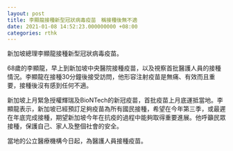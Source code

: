 ```yaml
---
layout: post
title: 李顯龍接種新型冠狀病毒疫苗　稱接種後無不適
date: 2021-01-08 14:52:23.000000000 +08:00
categories: rthk
---
```


新加坡總理李顯龍接種新型冠狀病毒疫苗。

68歲的李顯龍，早上到新加坡中央醫院接種疫苗，以及視察首批醫護人員的接種情況。李顯龍在接種30分鐘後接受訪問，他形容注射疫苗是無痛、有效而且重要，接種後沒有感到任何不適。

新加坡上月緊急授權輝瑞及BioNTech的新冠疫苗，首批疫苗上月底運抵當地。李顯龍表示，新加坡已經預訂足夠疫苗為所有國民接種，希望在今年第三季，或最遲在年底完成接種，期望新加坡今年在抗疫的過程中能夠取得重要進展。他呼籲民眾接種，保護自己、家人及整個社會的安全。

當地的公立醫療機構今日起，為醫護人員接種疫苗。
